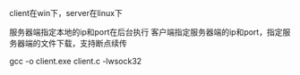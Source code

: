 client在win下，server在linux下

服务器端指定本地的ip和port在后台执行
客户端指定服务器端的ip和port，指定服务器端的文件下载，支持断点续传


gcc -o client.exe client.c -lwsock32